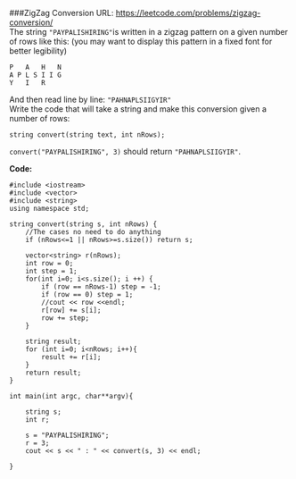 ###ZigZag Conversion
URL: https://leetcode.com/problems/zigzag-conversion/</br>
The string `"PAYPALISHIRING"`is written in a zigzag pattern on a given number of rows like this: (you may want to display this pattern in a fixed font for better legibility)

	P   A   H   N
	A P L S I I G
	Y   I   R

And then read line by line: `"PAHNAPLSIIGYIR"`</br>
Write the code that will take a string and make this conversion given a number of rows:

	string convert(string text, int nRows);

`convert("PAYPALISHIRING", 3)` should return `"PAHNAPLSIIGYIR"`.

__Code:__

	#include <iostream>
	#include <vector>
	#include <string>
	using namespace std;

	string convert(string s, int nRows) {
	    //The cases no need to do anything
	    if (nRows<=1 || nRows>=s.size()) return s;
	     
	    vector<string> r(nRows);
	    int row = 0;
	    int step = 1;
	    for(int i=0; i<s.size(); i ++) {
	        if (row == nRows-1) step = -1;
	        if (row == 0) step = 1;
	        //cout << row <<endl;
	        r[row] += s[i];
	        row += step;
	    }
	    
	    string result;
	    for (int i=0; i<nRows; i++){
	        result += r[i];
	    }
	    return result;
	}

	int main(int argc, char**argv){

	    string s;
	    int r;

	    s = "PAYPALISHIRING";
	    r = 3;
	    cout << s << " : " << convert(s, 3) << endl;

	}